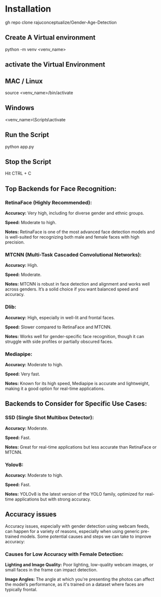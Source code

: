 # Installation

gh repo clone rajuconceptualize/Gender-Age-Detection

## Create A Virtual environment
python -m venv <venv_name>

## activate the Virtual Environment

## MAC / Linux
source <venv_name>/bin/activate

## Windows
<venv_name>\Scripts\activate

## Run the Script
python app.py

## Stop the Script
Hit CTRL + C 


## Top Backends for Face Recognition:

### RetinaFace (Highly Recommended):

**Accuracy:** Very high, including for diverse gender and ethnic groups.

**Speed:** Moderate to high.

**Notes:** RetinaFace is one of the most advanced face detection models and is well-suited for recognizing both male and female faces with high precision.


###  MTCNN (Multi-Task Cascaded Convolutional Networks):

**Accuracy:** High.

**Speed:** Moderate.

**Notes:** MTCNN is robust in face detection and alignment and works well across genders. It’s a solid choice if you want balanced speed and accuracy.



### Dlib:

**Accuracy:** High, especially in well-lit and frontal faces.

**Speed:** Slower compared to RetinaFace and MTCNN.

**Notes:**  Works well for gender-specific face recognition, though it can struggle with side profiles or partially obscured faces.


### Mediapipe:

**Accuracy:** Moderate to high.

**Speed:** Very fast.

**Notes:**  Known for its high speed, Mediapipe is accurate and lightweight, making it a good option for real-time applications.

## Backends to Consider for Specific Use Cases:

### SSD (Single Shot Multibox Detector):

**Accuracy:** Moderate.

**Speed:** Fast.

**Notes:**  Great for real-time applications but less accurate than RetinaFace or MTCNN.

### Yolov8:

**Accuracy:** Moderate to high.

**Speed:** Fast.

**Notes:**  YOLOv8 is the latest version of the YOLO family, optimized for real-time applications but with strong accuracy.


## Accuracy issues

Accuracy issues, especially with gender detection using webcam feeds, can happen for a variety of reasons, especially when using generic pre-trained models. Some potential causes and steps we can take to improve accuracy:

### Causes for Low Accuracy with Female Detection:

**Lighting and Image Quality:** Poor lighting, low-quality webcam images, or small faces in the frame can impact detection.


**Image Angles:** The angle at which you're presenting the photos can affect the model’s performance, as it's trained on a dataset where faces are typically frontal.

